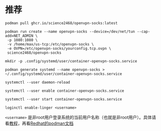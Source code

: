 # 推荐
```
podman pull ghcr.io/science2468/openvpn-socks:latest
```
```
podman run create --name openvpn-socks --device=/dev/net/tun --cap-add=NET_ADMIN \
 -p 1080:1080 \
 -v /home/max/us-tcp:/etc/openvpn-socks \
 -e OVPN=/etc/openvpn-socks/yourconfig.tcp.ovpn \
 science2468/openvpn-socks
 ```
```
mkdir -p .config/systemd/user/container-openvpn-socks.service
```
```
podman generate systemd --name openvpn-socks > ~/.config/systemd/user/container-openvpn-socks.service
```
```
systemctl --user daemon-reload
```
```
systemctl --user enable container-openvpn-socks.service
```
```
systemctl --user start container-openvpn-socks.service
```
```
loginctl enable-linger <username>
```
`<username>` 是非root用户登录系统的当前用户名称（也就是非root用户）。具体请看[教程](https://www.cnblogs.com/newtonsky/p/15491806.html)，再看[Redhat的podman文档](https://docs.redhat.com/zh_hans/documentation/red_hat_enterprise_linux/9/html-single/building_running_and_managing_containers/index?extIdCarryOver=true&sc_cid=701f2000001OH6pAAG#proc_enabling-systemd-services_assembly_porting-containers-to-systemd-using-podman)
